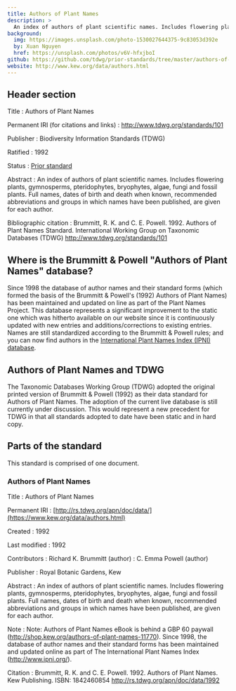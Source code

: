 ```yaml
---
title: Authors of Plant Names
description: >
  An index of authors of plant scientific names. Includes flowering plants, gymnosperms, pteridophytes, bryophytes, algae, fungi and fossil plants. Full names, dates of birth and death when known, recommended abbreviations and groups in which names have been published, are given for each author. Authors of Plant Names has been incorporated into the [International Plant Names Index (IPNI)](https://www.ipni.org/).
background:
  img: https://images.unsplash.com/photo-1530027644375-9c83053d392e
  by: Xuan Nguyen
  href: https://unsplash.com/photos/v6V-hfxjboI
github: https://github.com/tdwg/prior-standards/tree/master/authors-of-plant-names
website: http://www.kew.org/data/authors.html
---
```

## Header section

Title
: Authors of Plant Names

Permanent IRI (for citations and links)
: <http://www.tdwg.org/standards/101>

Publisher
: Biodiversity Information Standards (TDWG)

Ratified
: 1992

Status
: [Prior standard](/standards/status-and-categories/#status)

Abstract
: An index of authors of plant scientific names. Includes flowering plants, gymnosperms, pteridophytes, bryophytes, algae, fungi and fossil plants. Full names, dates of birth and death when known, recommended abbreviations and groups in which names have been published, are given for each author.

Bibliographic citation
:  Brummitt, R. K. and C. E. Powell. 1992. Authors of Plant Names Standard. International Working Group on Taxonomic Databases (TDWG) <http://www.tdwg.org/standards/101>

## Where is the Brummitt & Powell "Authors of Plant Names" database?

Since 1998 the database of author names and their standard forms (which formed the basis of the Brummitt & Powell's (1992) Authors of Plant Names) has been maintained and updated on line as part of the Plant Names Project. This database represents a significant improvement to the static one which was hitherto available on our website since it is continuously updated with new entries and additions/corrections to existing entries. Names are still standardized according to the Brummitt & Powell rules; and you can now find authors in the [International Plant Names Index (IPNI) database](https://www.ipni.org/).

## Authors of Plant Names and TDWG

The Taxonomic Databases Working Group (TDWG) adopted the original printed version of Brummitt & Powell (1992) as their data standard for Authors of Plant Names. The adoption of the current live database is still currently under discussion. This would represent a new precedent for TDWG in that all standards adopted to date have been static and in hard copy.

## Parts of the standard

This standard is comprised of one document.

### Authors of Plant Names

Title
: Authors of Plant Names

Permanent IRI
: [http://rs.tdwg.org/apn/doc/data/](https://www.kew.org/data/authors.html)

Created
: 1992

Last modified
: 1992

Contributors
: Richard K. Brummitt (author)
: C. Emma Powell (author)

Publisher
: Royal Botanic Gardens, Kew

Abstract
: An index of authors of plant scientific names. Includes flowering plants, gymnosperms, pteridophytes, bryophytes, algae, fungi and fossil plants. Full names, dates of birth and death when known, recommended abbreviations and groups in which names have been published, are given for each author.

Note
: Note: Authors of Plant Names eBook is behind a GBP 60 paywall (http://shop.kew.org/authors-of-plant-names-11770). Since 1998, the database of author names and their standard forms has been maintained and updated online as part of The International Plant Names Index (http://www.ipni.org/).

Citation
: Brummitt, R. K. and C. E. Powell. 1992. Authors of Plant Names. Kew Publishing. ISBN: 1842460854 <http://rs.tdwg.org/apn/doc/data/1992>


